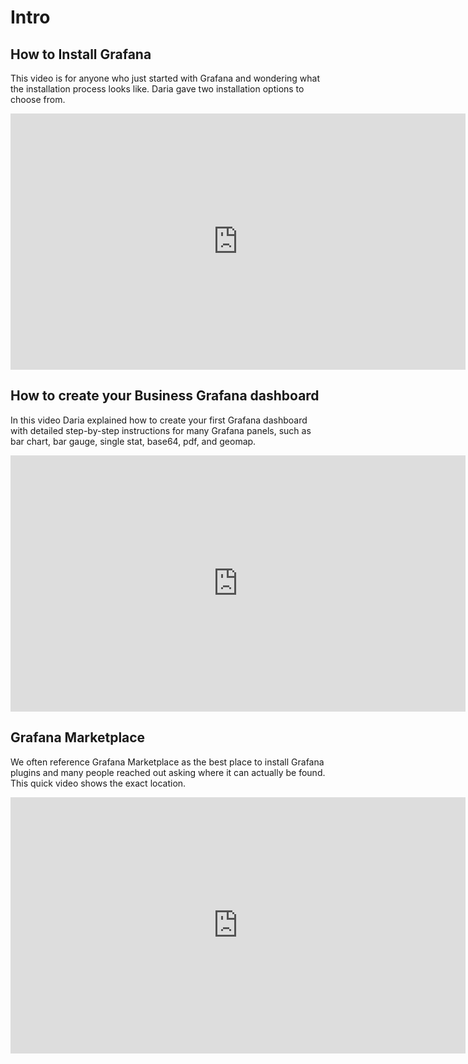 # Intro

## How to Install Grafana

This video is for anyone who just started with Grafana and wondering what the installation process looks like.
Daria gave two installation options to choose from.

<iframe width="728" height="410" src="https://www.youtube.com/embed/xTQpV7B700w" title="How to Install Grafana for Data Analysts and Data Scientists" frameborder="0" allow="accelerometer; autoplay; clipboard-write; encrypted-media; gyroscope; picture-in-picture" allowfullscreen></iframe>

## How to create your Business Grafana dashboard

In this video Daria explained how to create your first Grafana dashboard with detailed step-by-step instructions for many Grafana panels, such as bar chart, bar gauge, single stat, base64, pdf, and geomap.

<iframe width="728" height="410" src="https://www.youtube.com/embed/HNCKbGfAU0Q" title="How to create your Business Grafana dashboard | Step by step for analysts | Grafana Tutorial" frameborder="0" allow="accelerometer; autoplay; clipboard-write; encrypted-media; gyroscope; picture-in-picture" allowfullscreen></iframe>

## Grafana Marketplace

We often reference Grafana Marketplace as the best place to install Grafana plugins and many people reached out asking where it can actually be found. This quick video shows the exact location.

<iframe width="728" height="410" src="https://www.youtube.com/embed/T5yFeb-KvBg" title="Where Is Grafana Marketplace | Best ways to discover plugins for Grafana" frameborder="0" allow="accelerometer; autoplay; clipboard-write; encrypted-media; gyroscope; picture-in-picture" allowfullscreen></iframe>
